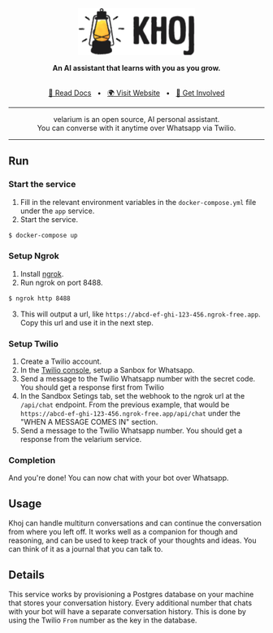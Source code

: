 <p align="center"><img src="assets/khoj-logo-sideways-200.png" width="230" alt="Khoj Logo"></p>

<div align="center">
<b>An AI assistant that learns with you as you grow.</b>
</div>

<br />

<div align="center">

[📜 Read Docs](https://docs.khoj.dev)
<span>&nbsp;&nbsp;•&nbsp;&nbsp;</span>
[🌍 Visit Website](https://khoj.dev)
<span>&nbsp;&nbsp;•&nbsp;&nbsp;</span>
[💬 Get Involved](https://discord.gg/BDgyabRM6e)

</div>

<div align="center">

***

velarium is an open source, AI personal assistant.<br />
You can converse with it anytime over Whatsapp via Twilio.<br />

***

</div>

## Run

### Start the service

1. Fill in the relevant environment variables in the `docker-compose.yml` file under the `app` service.
2. Start the service.
```bash
$ docker-compose up
```

### Setup Ngrok
1. Install [ngrok](https://ngrok.com/download).
2. Run ngrok on port 8488.
```bash
$ ngrok http 8488
```
3. This will output a url, like `https://abcd-ef-ghi-123-456.ngrok-free.app`. Copy this url and use it in the next step.

### Setup Twilio
1. Create a Twilio account.
2. In the [Twilio console](https://console.twilio.com/us1/develop/sms/try-it-out/whatsapp-learn), setup a Sanbox for Whatsapp.
3. Send a message to the Twilio Whatsapp number with the secret code. You should get a response first from Twilio
3. In the Sandbox Setings tab, set the webhook to the ngrok url at the `/api/chat` endpoint. From the previous example, that would be `https://abcd-ef-ghi-123-456.ngrok-free.app/api/chat` under the "WHEN A MESSAGE COMES IN" section.
4. Send a message to the Twilio Whatsapp number. You should get a response from the velarium service.

### Completion

And you're done! You can now chat with your bot over Whatsapp.

## Usage

Khoj can handle multiturn conversations and can continue the conversation from where you left off. It works well as a companion for though and reasoning, and can be used to keep track of your thoughts and ideas. You can think of it as a journal that you can talk to.

## Details

This service works by provisioning a Postgres database on your machine that stores your conversation history. Every additional number that chats with your bot will have a separate conversation history. This is done by using the Twilio `From` number as the key in the database.
